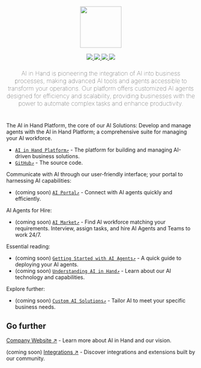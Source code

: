 <h3 align="center">
  <img
    src="https://ainhand.com/_next/image?url=%2Fimages%2Flogo%2Flogo.png&w=128&q=75"
    height="110"
  />
</h3>

<div>
  <p align="center">
    <a href="https://twitter.com/nick_bobrowski_">
        <img src="https://img.shields.io/badge/Twitter-000000?style=for-the-badge&logo=twitter&logoColor=white" />
    </a>
    <a href="https://www.linkedin.com/in/nickbobrowski/">
        <img src="https://img.shields.io/badge/LinkedIn-0077B5?style=for-the-badge&logo=linkedin&logoColor=white" />
    </a>
    <a href="https://discord.gg/wmSvRkw8R9">
        <img src="https://img.shields.io/badge/Discord-5865F2?style=for-the-badge&logo=discord&logoColor=white" />
    </a>
    <a href="https://www.youtube.com/@nickbobrowski">
        <img src="https://img.shields.io/badge/YouTube-FF0000?style=for-the-badge&logo=youtube&logoColor=white" />
    </a>
  </p>
</div>

<h3 align="center" style="margin-bottom: 40px; font-weight: lighter">
  <p>AI in Hand is pioneering the integration of AI into business processes, making advanced AI tools and agents accessible to transform your operations. Our platform offers customized AI agents designed for efficiency and scalability, providing businesses with the power to automate complex tasks and enhance productivity.</p>
</h3>

The AI in Hand Platform, the core of our AI Solutions:
Develop and manage agents with the AI in Hand Platform; a comprehensive suite for managing your AI workforce.
- [`AI in Hand Platform↗️`](https://www.ainhand.com/platform) - The platform for building and managing AI-driven business solutions.
- [`GitHub↗️`](https://github.com/AI-in-Hand/platform) - The source code.

Communicate with AI through our user-friendly interface; your portal to harnessing AI capabilities:
- (coming soon) [`AI Portal↗️`](https://portal.ainhand.com) - Connect with AI agents quickly and efficiently.

AI Agents for Hire:
- (coming soon) [`AI Market↗️`](https://market.ainhand.com) - Find AI workforce matching your requirements. Interview, assign tasks, and hire AI Agents and Teams to work 24/7.

Essential reading:
- (coming soon) [`Getting Started with AI Agents↗️`](https://www.ainhand.com/docs/platform/getting-started) - A quick guide to deploying your AI agents.
- (coming soon) [`Understanding AI in Hand↗️`](https://www.ainhand.com/docs/understanding-ai) - Learn about our AI technology and capabilities. 

Explore further:
- (coming soon) [`Custom AI Solutions↗️`](https://www.ainhand.com/solutions) - Tailor AI to meet your specific business needs.

## Go further

[Company Website ↗](https://www.ainhand.com) - Learn more about AI in Hand and our vision.

(coming soon) [Integrations ↗](https://www.ainhand.com/integrations) - Discover integrations and extensions built by our community.
